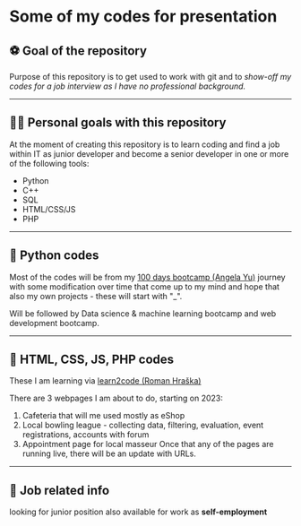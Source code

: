 # Some of my codes for presentation

## ⚽ Goal of the repository

Purpose of this repository is to get used to work with git and to _show-off my codes for a job interview as I have no professional background._

---

## 👨‍💼 Personal goals with this repository

At the moment of creating this repository is to learn coding and find a job within IT as junior developer and become a senior developer in one or more of the following tools:

- Python
- C++
- SQL
- HTML/CSS/JS
- PHP

---

## 🐍 Python codes

Most of the codes will be from my [100 days bootcamp (Angela Yu)](https://www.udemy.com/course/100-days-of-code/) journey with some modification over time that come up to my mind and hope that also my own projects - these will start with "\_".

Will be followed by Data science & machine learning bootcamp and web development bootcamp.

---

## 👀 HTML, CSS, JS, PHP codes

These I am learning via [learn2code (Roman Hraška)](https://skillmea.sk/)

There are 3 webpages I am about to do, starting on 2023:

1. Cafeteria that will me used mostly as eShop
2. Local bowling league - collecting data, filtering, evaluation, event registrations, accounts with forum
3. Appointment page for local masseur
   Once that any of the pages are running live, there will be an update with URLs.

---

## 🌟 Job related info

looking for junior position
also available for work as **self-employment**
